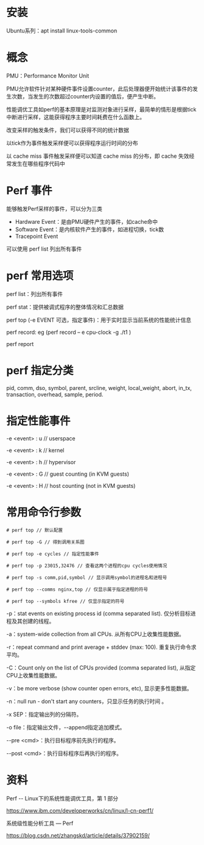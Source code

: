 # 安装

Ubuntu系列：apt install linux-tools-common

# 概念

PMU：Performance Monitor Unit

PMU允许软件针对某种硬件事件设置counter，此后处理器便开始统计该事件的发生次数，当发生的次数超过counter内设置的值后，便产生中断。

性能调优工具如perf的基本原理是对监测对象进行采样，最简单的情形是根据tick中断进行采样，这能获得程序主要时间耗费在什么函数上。

改变采样的触发条件，我们可以获得不同的统计数据

以tick作为事件触发采样便可以获得程序运行时间的分布

以 cache miss 事件触发采样便可以知道 cache miss 的分布，即 cache 失效经常发生在哪些程序代码中

# Perf 事件

能够触发Perf采样的事件，可以分为三类

*   Hardware Event：是由PMU硬件产生的事件，如cache命中
*   Software Event：是内核软件产生的事件，如进程切换，tick数
*   Tracepoint Event

可以使用 perf list 列出所有事件

# perf 常用选项

perf list：列出所有事件

perf stat：提供被调式程序的整体情况和汇总数据

perf top (-e EVENT 可选，指定事件)：用于实时显示当前系统的性能统计信息

perf record: eg (perf record – e cpu-clock -g ./t1 )

perf report

# perf 指定分类

pid, comm, dso, symbol, parent, srcline, weight, local\_weight, abort, in\_tx, transaction, overhead, sample, period.

# 指定性能事件

\-e &lt;event&gt; : u // userspace

\-e &lt;event&gt; : k // kernel

\-e &lt;event&gt; : h // hypervisor

\-e &lt;event&gt; : G // guest counting (in KVM guests)

\-e &lt;event&gt; : H // host counting (not in KVM guests)

# 常用命令行参数

    # perf top // 默认配置

    # perf top -G // 得到调用关系图

    # perf top -e cycles // 指定性能事件

    # perf top -p 23015,32476 // 查看这两个进程的cpu cycles使用情况

    # perf top -s comm,pid,symbol // 显示调用symbol的进程名和进程号

    # perf top --comms nginx,top // 仅显示属于指定进程的符号

    # perf top --symbols kfree // 仅显示指定的符号

\-p：stat events on existing process id (comma separated list). 仅分析目标进程及其创建的线程。

\-a：system-wide collection from all CPUs. 从所有CPU上收集性能数据。

\-r：repeat command and print average + stddev (max: 100). 重复执行命令求平均。

\-C：Count only on the list of CPUs provided (comma separated list), 从指定CPU上收集性能数据。

\-v：be more verbose (show counter open errors, etc), 显示更多性能数据。

\-n：null run - don't start any counters，只显示任务的执行时间 。

\-x SEP：指定输出列的分隔符。

\-o file：指定输出文件，--append指定追加模式。

\--pre &lt;cmd&gt;：执行目标程序前先执行的程序。

\--post &lt;cmd&gt;：执行目标程序后再执行的程序。

# 资料

Perf -- Linux下的系统性能调优工具，第 1 部分

<https://www.ibm.com/developerworks/cn/linux/l-cn-perf1/>

系统级性能分析工具 — Perf

<https://blog.csdn.net/zhangskd/article/details/37902159/>
